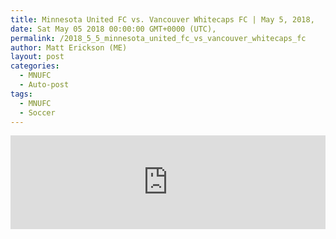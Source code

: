 ```yaml
---
title: Minnesota United FC vs. Vancouver Whitecaps FC | May 5, 2018,
date: Sat May 05 2018 00:00:00 GMT+0000 (UTC),
permalink: /2018_5_5_minnesota_united_fc_vs_vancouver_whitecaps_fc 
author: Matt Erickson (ME)
layout: post
categories:
  - MNUFC
  - Auto-post
tags:
  - MNUFC
  - Soccer
---
```

<div class='soccer-video-wrapper'>
<iframe class='soccer-video' width='100%' height='auto' frameborder='0' allowfullscreen src="https://www.mnufc.com/iframe-video?brightcove_id=5780856217001&brightcove_player_id=default&brightcove_account_id=5534894110001"></iframe>
</div>